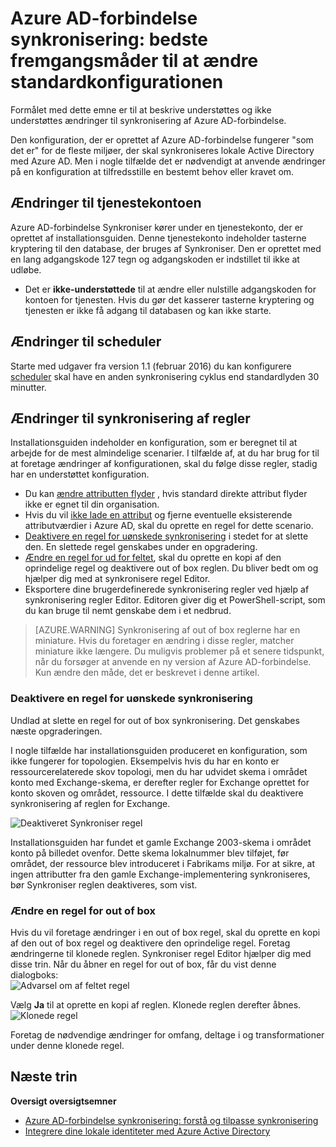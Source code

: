 <properties
    pageTitle="Azure AD-forbindelse synkronisering: bedste fremgangsmåder til at ændre standardkonfigurationen | Microsoft Azure"
    description="Viser de bedste fremgangsmåder til at ændre standardkonfigurationen af synkronisering af Azure AD-forbindelse."
    services="active-directory"
    documentationCenter=""
    authors="andkjell"
    manager="femila"
    editor=""/>

<tags
    ms.service="active-directory"
    ms.workload="identity"
    ms.tgt_pltfrm="na"
    ms.devlang="na"
    ms.topic="article"
    ms.date="08/22/2016"
    ms.author="markvi;andkjell"/>


# <a name="azure-ad-connect-sync-best-practices-for-changing-the-default-configuration"></a>Azure AD-forbindelse synkronisering: bedste fremgangsmåder til at ændre standardkonfigurationen
Formålet med dette emne er til at beskrive understøttes og ikke understøttes ændringer til synkronisering af Azure AD-forbindelse.

Den konfiguration, der er oprettet af Azure AD-forbindelse fungerer "som det er" for de fleste miljøer, der skal synkroniseres lokale Active Directory med Azure AD. Men i nogle tilfælde det er nødvendigt at anvende ændringer på en konfiguration at tilfredsstille en bestemt behov eller kravet om.

## <a name="changes-to-the-service-account"></a>Ændringer til tjenestekontoen
Azure AD-forbindelse Synkroniser kører under en tjenestekonto, der er oprettet af installationsguiden. Denne tjenestekonto indeholder tasterne kryptering til den database, der bruges af Synkroniser. Den er oprettet med en lang adgangskode 127 tegn og adgangskoden er indstillet til ikke at udløbe.

- Det er **ikke-understøttede** til at ændre eller nulstille adgangskoden for kontoen for tjenesten. Hvis du gør det kasserer tasterne kryptering og tjenesten er ikke få adgang til databasen og kan ikke starte.

## <a name="changes-to-the-scheduler"></a>Ændringer til scheduler
Starte med udgaver fra version 1.1 (februar 2016) du kan konfigurere [scheduler](active-directory-aadconnectsync-feature-scheduler.md) skal have en anden synkronisering cyklus end standardlyden 30 minutter.

## <a name="changes-to-synchronization-rules"></a>Ændringer til synkronisering af regler
Installationsguiden indeholder en konfiguration, som er beregnet til at arbejde for de mest almindelige scenarier. I tilfælde af, at du har brug for til at foretage ændringer af konfigurationen, skal du følge disse regler, stadig har en understøttet konfiguration.

- Du kan [ændre attributten flyder](active-directory-aadconnectsync-change-the-configuration.md#other-common-attribute-flow-changes) , hvis standard direkte attribut flyder ikke er egnet til din organisation.
- Hvis du vil [ikke lade en attribut](active-directory-aadconnectsync-change-the-configuration.md#do-not-flow-an-attribute) og fjerne eventuelle eksisterende attributværdier i Azure AD, skal du oprette en regel for dette scenario.
- [Deaktivere en regel for uønskede synkronisering](#disable-an-unwanted-sync-rule) i stedet for at slette den. En slettede regel genskabes under en opgradering.
- [Ændre en regel for ud for feltet](#change-an-out-of-box-rule), skal du oprette en kopi af den oprindelige regel og deaktivere out of box reglen. Du bliver bedt om og hjælper dig med at synkronisere regel Editor.
- Eksportere dine brugerdefinerede synkronisering regler ved hjælp af synkronisering regler Editor. Editoren giver dig et PowerShell-script, som du kan bruge til nemt genskabe dem i et nedbrud.

>[AZURE.WARNING] Synkronisering af out of box reglerne har en miniature. Hvis du foretager en ændring i disse regler, matcher miniature ikke længere. Du muligvis problemer på et senere tidspunkt, når du forsøger at anvende en ny version af Azure AD-forbindelse. Kun ændre den måde, det er beskrevet i denne artikel.

### <a name="disable-an-unwanted-sync-rule"></a>Deaktivere en regel for uønskede synkronisering
Undlad at slette en regel for out of box synkronisering. Det genskabes næste opgraderingen.

I nogle tilfælde har installationsguiden produceret en konfiguration, som ikke fungerer for topologien. Eksempelvis hvis du har en konto er ressourcerelaterede skov topologi, men du har udvidet skema i området konto med Exchange-skema, er derefter regler for Exchange oprettet for konto skoven og området, ressource. I dette tilfælde skal du deaktivere synkronisering af reglen for Exchange.

![Deaktiveret Synkroniser regel](./media/active-directory-aadconnectsync-best-practices-changing-default-configuration/exchangedisabledrule.png)

Installationsguiden har fundet et gamle Exchange 2003-skema i området konto på billedet ovenfor. Dette skema lokalnummer blev tilføjet, før området, der ressource blev introduceret i Fabrikams miljø. For at sikre, at ingen attributter fra den gamle Exchange-implementering synkroniseres, bør Synkroniser reglen deaktiveres, som vist.

### <a name="change-an-out-of-box-rule"></a>Ændre en regel for out of box
Hvis du vil foretage ændringer i en out of box regel, skal du oprette en kopi af den out of box regel og deaktivere den oprindelige regel. Foretag ændringerne til klonede reglen. Synkroniser regel Editor hjælper dig med disse trin. Når du åbner en regel for out of box, får du vist denne dialogboks:  
![Advarsel om af feltet regel](./media/active-directory-aadconnectsync-best-practices-changing-default-configuration/warningoutofboxrule.png)

Vælg **Ja** til at oprette en kopi af reglen. Klonede reglen derefter åbnes.  
![Klonede regel](./media/active-directory-aadconnectsync-best-practices-changing-default-configuration/clonedrule.png)

Foretag de nødvendige ændringer for omfang, deltage i og transformationer under denne klonede regel.

## <a name="next-steps"></a>Næste trin

**Oversigt oversigtsemner**

- [Azure AD-forbindelse synkronisering: forstå og tilpasse synkronisering](active-directory-aadconnectsync-whatis.md)
- [Integrere dine lokale identiteter med Azure Active Directory](active-directory-aadconnect.md)
